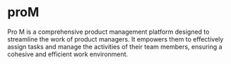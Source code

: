 # proM
Pro M is a comprehensive product management platform designed to streamline the work of product managers. It empowers them to effectively assign tasks and manage the activities of their team members, ensuring a cohesive and efficient work environment.
